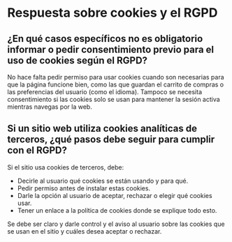 # Respuesta sobre cookies y el RGPD

## ¿En qué casos específicos no es obligatorio informar o pedir consentimiento previo para el uso de cookies según el RGPD?
No hace falta pedir permiso para usar cookies cuando son necesarias para que la página funcione bien, como las que guardan el carrito de compras o las preferencias del usuario (como el idioma). Tampoco se necesita consentimiento si las cookies solo se usan para mantener la sesión activa mientras navegas por la web.

## Si un sitio web utiliza cookies analíticas de terceros, ¿qué pasos debe seguir para cumplir con el RGPD?

Si el sitio usa cookies de terceros, debe:

- Decirle al usuario qué cookies se están usando y para qué.
- Pedir permiso antes de instalar estas cookies.
- Darle la opción al usuario de aceptar, rechazar o elegir qué cookies usar.
- Tener un enlace a la política de cookies donde se explique todo esto.

Se debe ser claro y darle control y el aviso al usuario sobre las cookies que se usan en el sitio y cuáles desea aceptar o rechazar.